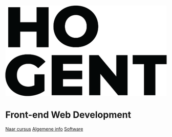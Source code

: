 <!-- markdownlint-disable first-line-heading -->
![logo](images/HOGENT_Logo.png ':size=33%')

# Front-end Web Development

[Naar cursus](0-intro/situering)
[Algemene info](0-intro/situering)
[Software](0-intro/software)
